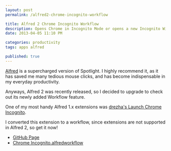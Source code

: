 ```yaml
---
layout: post
permalink: /alfred2-chrome-incognito-workflow

title: Alfred 2 Chrome Incognito Workflow
description: Opens Chrome in Incognito Mode or opens a new Incognito Window
date: 2013-04-05 11:10 PM

categories: productivity
tags: apps alfred

published: true
---
```


[Alfred](http://www.alfredapp.com) is a supercharged version of Spotlight. I highly recommend it, as it has saved me many tedious mouse clicks, and has become indispensable in my everyday productivity.

Anyways, Alfred 2 was recently released, so I decided to upgrade to check out its newly added Workflow feature.

One of my most handy Alfred 1.x extensions was [drezha's Launch Chrome Incognito](https://github.com/drezha/Alfred.App_Extensions/tree/master/Launch%20Chrome%20Incognito).

I converted this extension to a workflow, since extensions are not supported in Alfred 2, so get it now!

- [GitHub Page](https://github.com/sonnyhuynh/alfred2-chrome-incognito)
- [Chrome Incognito.alfredworkflow](http://cl.ly/2q2S0o3e1Z1w)